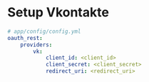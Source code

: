 Setup Vkontakte
========================

```yaml
# app/config/config.yml
oauth_rest:
    providers:
        vk:
            client_id: <client_id>
            client_secret: <client_secret>
            redirect_uri: <redirect_uri>
```
